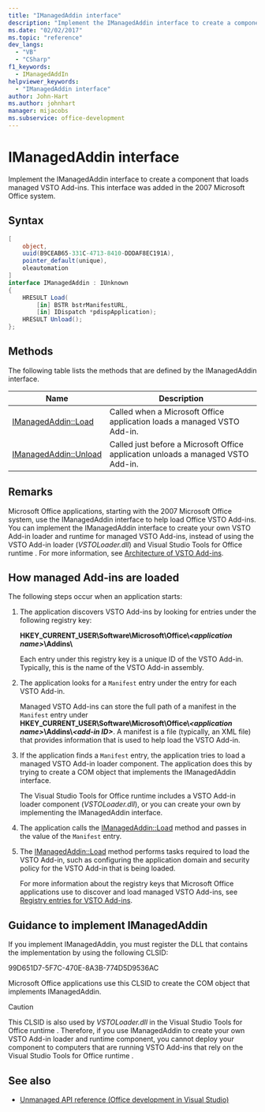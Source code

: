 ```yaml
---
title: "IManagedAddin interface"
description: "Implement the IManagedAddin interface to create a component that loads managed VSTO Add-ins."
ms.date: "02/02/2017"
ms.topic: "reference"
dev_langs:
  - "VB"
  - "CSharp"
f1_keywords:
  - IManagedAddIn
helpviewer_keywords:
  - "IManagedAddin interface"
author: John-Hart
ms.author: johnhart
manager: mijacobs
ms.subservice: office-development
---
```

# IManagedAddin interface

  Implement the IManagedAddin interface to create a component that loads managed VSTO Add-ins. This interface was added in the 2007 Microsoft Office system.

## Syntax

```csharp
[
    object,
    uuid(B9CEAB65-331C-4713-8410-DDDAF8EC191A),
    pointer_default(unique),
    oleautomation
]
interface IManagedAddin : IUnknown
{
    HRESULT Load(
        [in] BSTR bstrManifestURL,
        [in] IDispatch *pdispApplication);
    HRESULT Unload();
};
```

## Methods
 The following table lists the methods that are defined by the IManagedAddin interface.

|Name|Description|
|----------|-----------------|
|[IManagedAddin::Load](../vsto/imanagedaddin-load.md)|Called when a Microsoft Office application loads a managed VSTO Add-in.|
|[IManagedAddin::Unload](../vsto/imanagedaddin-unload.md)|Called just before a Microsoft Office application unloads a managed VSTO Add-in.|

## Remarks
 Microsoft Office applications, starting with the 2007 Microsoft Office system, use the IManagedAddin interface to help load Office VSTO Add-ins. You can implement the IManagedAddin interface to create your own VSTO Add-in loader and runtime for managed VSTO Add-ins, instead of using the VSTO Add-in loader (*VSTOLoader.dll*) and  Visual Studio Tools for Office runtime . For more information, see [Architecture of VSTO Add-ins](../vsto/architecture-of-vsto-add-ins.md).

## How managed Add-ins are loaded
 The following steps occur when an application starts:

1. The application discovers VSTO Add-ins by looking for entries under the following registry key:

    **HKEY_CURRENT_USER\Software\Microsoft\Office\\*\<application name>*\Addins\\**

    Each entry under this registry key is a unique ID of the VSTO Add-in. Typically, this is the name of the VSTO Add-in assembly.

2. The application looks for a `Manifest` entry under the entry for each VSTO Add-in.

    Managed VSTO Add-ins can store the full path of a manifest in the `Manifest` entry under **HKEY_CURRENT_USER\Software\Microsoft\Office\\_\<application name>_\Addins\\_\<add-in ID>_**. A manifest is a file (typically, an XML file) that provides information that is used to help load the VSTO Add-in.

3. If the application finds a `Manifest` entry, the application tries to load a managed VSTO Add-in loader component. The application does this by trying to create a COM object that implements the IManagedAddin interface.

    The  Visual Studio Tools for Office runtime  includes a VSTO Add-in loader component (*VSTOLoader.dll*), or you can create your own by implementing the IManagedAddin interface.

4. The application calls the [IManagedAddin::Load](../vsto/imanagedaddin-load.md) method and passes in the value of the `Manifest` entry.

5. The [IManagedAddin::Load](../vsto/imanagedaddin-load.md) method performs tasks required to load the VSTO Add-in, such as configuring the application domain and security policy for the VSTO Add-in that is being loaded.

   For more information about the registry keys that Microsoft Office applications use to discover and load managed VSTO Add-ins, see [Registry entries for VSTO Add-ins](../vsto/registry-entries-for-vsto-add-ins.md).

## Guidance to implement IManagedAddin
 If you implement IManagedAddin, you must register the DLL that contains the implementation by using the following CLSID:

 99D651D7-5F7C-470E-8A3B-774D5D9536AC

 Microsoft Office applications use this CLSID to create the COM object that implements IManagedAddin.

> [!CAUTION]
> This CLSID is also used by *VSTOLoader.dll* in the  Visual Studio Tools for Office runtime . Therefore, if you use IManagedAddin to create your own VSTO Add-in loader and runtime component, you cannot deploy your component to computers that are running VSTO Add-ins that rely on the  Visual Studio Tools for Office runtime .

## See also
- [Unmanaged API reference &#40;Office development in Visual Studio&#41;](../vsto/unmanaged-api-reference-office-development-in-visual-studio.md)
